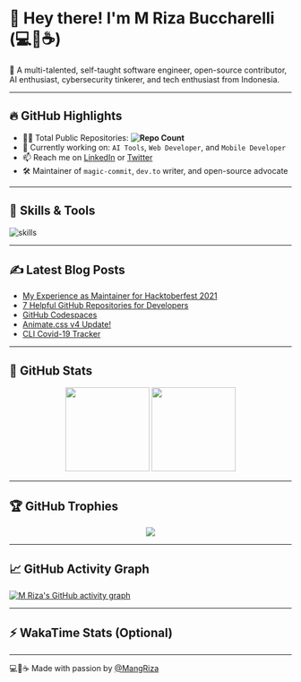 # 👋 Hey there! I'm M Riza Buccharelli (💻💖☕)


🎯 A multi-talented, self-taught software engineer, open-source contributor, AI enthusiast, cybersecurity tinkerer, and tech enthusiast from Indonesia. 

---

## 🔥 GitHub Highlights

- 👨‍💻 Total Public Repositories: **![Repo Count](https://img.shields.io/github/repos?username=mangriza&style=flat-square)**
- 🌱 Currently working on: `AI Tools`, `Web Developer`, and `Mobile Developer`
- 📫 Reach me on [LinkedIn](https://www.linkedin.com/in/m-riza-buccharelli-861231256/) or [Twitter](https://twitter.com/mangriza)
- 🛠 Maintainer of `magic-commit`, `dev.to` writer, and open-source advocate

---

## 🧠 Skills & Tools

![skills](https://skillicons.dev/icons?i=html,css,js,ts,react,vue,php,nodejs,py,mysql,mongodb,docker,kubernetes,git,figma,vscode,cloudflare,wordpress,wordpress,&theme=light)

---

## ✍️ Latest Blog Posts

<!-- BLOG-POST-LIST:START -->
- [My Experience as Maintainer for Hacktoberfest 2021](https://dev.to/mangriza/my-experience-as-maintainer-for-hacktoberfest-2021-4opm)
- [7 Helpful GitHub Repositories for Developers](https://dev.to/mangriza/7-helpful-github-repositories-for-developers-2kkm)
- [GitHub Codespaces](https://dev.to/mangriza/github-codespaces-1i8k)
- [Animate.css v4 Update!](https://dev.to/mangriza/animate-css-v4-update-18m8)
- [CLI Covid-19 Tracker](https://dev.to/mangriza/an-open-source-curl-based-command-line-tracker-for-coronavirus-or-covid-19-with-historical-chart-3op9)
<!-- BLOG-POST-LIST:END -->

---

## 🚀 GitHub Stats

<p align="center">
  <img height="150em" src="https://readme-stats.mangriza.com/api?username=mangriza&show_icons=true&count_private=true&hide=issues&theme=radical"/>
  <img height="150em" src="https://readme-stats.mangriza.com/api/top-langs/?username=mangriza&layout=compact&theme=radical"/>
</p>

---

## 🏆 GitHub Trophies

<p align="center">
  <img src="https://github-profile-trophy.vercel.app/?username=mangriza&theme=onedark&no-frame=true&row=1&column=7" />
</p>

---

## 📈 GitHub Activity Graph

[![M Riza's GitHub activity graph](https://github-readme-activity-graph.vercel.app/graph?username=mangriza&theme=github-compact)](https://github.com/mangriza)

---

## ⚡ WakaTime Stats (Optional)

---

💻💖☕ Made with passion by [@MangRiza](https://github.com/mangriza)

